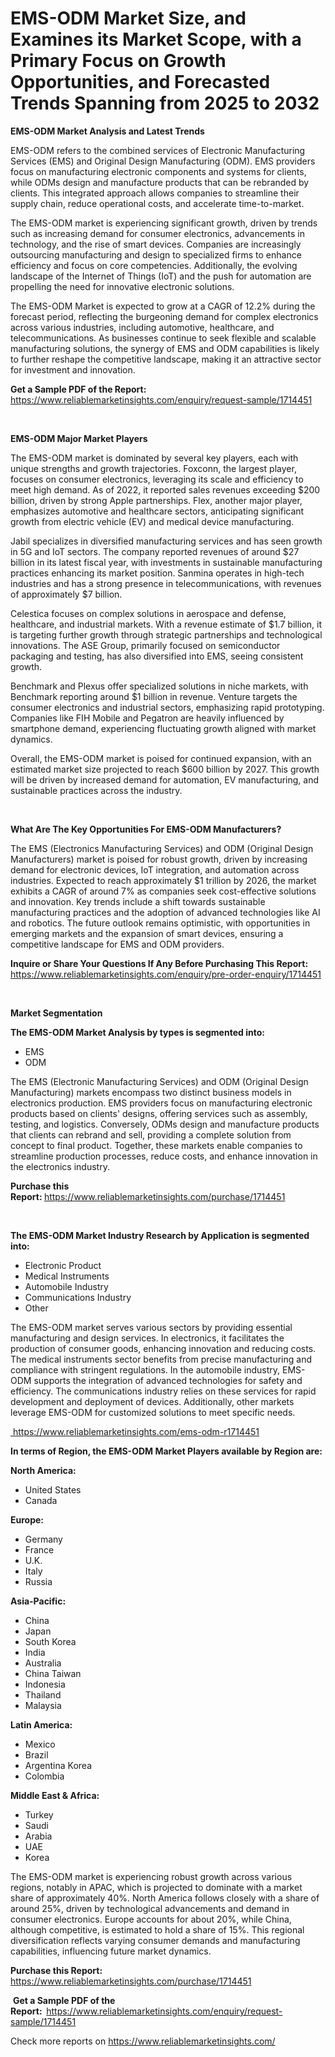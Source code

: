 <p><h1>EMS-ODM Market Size, and Examines its Market Scope, with a Primary Focus on Growth Opportunities, and Forecasted Trends Spanning from 2025 to 2032</h1></p><p><strong>EMS-ODM Market Analysis and Latest Trends</strong></p>
<p><p>EMS-ODM refers to the combined services of Electronic Manufacturing Services (EMS) and Original Design Manufacturing (ODM). EMS providers focus on manufacturing electronic components and systems for clients, while ODMs design and manufacture products that can be rebranded by clients. This integrated approach allows companies to streamline their supply chain, reduce operational costs, and accelerate time-to-market.</p><p>The EMS-ODM market is experiencing significant growth, driven by trends such as increasing demand for consumer electronics, advancements in technology, and the rise of smart devices. Companies are increasingly outsourcing manufacturing and design to specialized firms to enhance efficiency and focus on core competencies. Additionally, the evolving landscape of the Internet of Things (IoT) and the push for automation are propelling the need for innovative electronic solutions.</p><p>The EMS-ODM Market is expected to grow at a CAGR of 12.2% during the forecast period, reflecting the burgeoning demand for complex electronics across various industries, including automotive, healthcare, and telecommunications. As businesses continue to seek flexible and scalable manufacturing solutions, the synergy of EMS and ODM capabilities is likely to further reshape the competitive landscape, making it an attractive sector for investment and innovation.</p></p>
<p><strong>Get a Sample PDF of the Report:&nbsp;</strong> <a href="https://www.reliablemarketinsights.com/enquiry/request-sample/1714451?utm_campaign=3293&utm_medium=2&utm_source=Github&utm_content=ia&utm_term=28032025&utm_id=ems-odm">https://www.reliablemarketinsights.com/enquiry/request-sample/1714451</a></p>
<p>&nbsp;</p>
<p><strong>EMS-ODM Major Market Players</strong></p>
<p><p>The EMS-ODM market is dominated by several key players, each with unique strengths and growth trajectories. Foxconn, the largest player, focuses on consumer electronics, leveraging its scale and efficiency to meet high demand. As of 2022, it reported sales revenues exceeding $200 billion, driven by strong Apple partnerships. Flex, another major player, emphasizes automotive and healthcare sectors, anticipating significant growth from electric vehicle (EV) and medical device manufacturing.</p><p>Jabil specializes in diversified manufacturing services and has seen growth in 5G and IoT sectors. The company reported revenues of around $27 billion in its latest fiscal year, with investments in sustainable manufacturing practices enhancing its market position. Sanmina operates in high-tech industries and has a strong presence in telecommunications, with revenues of approximately $7 billion.</p><p>Celestica focuses on complex solutions in aerospace and defense, healthcare, and industrial markets. With a revenue estimate of $1.7 billion, it is targeting further growth through strategic partnerships and technological innovations. The ASE Group, primarily focused on semiconductor packaging and testing, has also diversified into EMS, seeing consistent growth.</p><p>Benchmark and Plexus offer specialized solutions in niche markets, with Benchmark reporting around $1 billion in revenue. Venture targets the consumer electronics and industrial sectors, emphasizing rapid prototyping. Companies like FIH Mobile and Pegatron are heavily influenced by smartphone demand, experiencing fluctuating growth aligned with market dynamics.</p><p>Overall, the EMS-ODM market is poised for continued expansion, with an estimated market size projected to reach $600 billion by 2027. This growth will be driven by increased demand for automation, EV manufacturing, and sustainable practices across the industry.</p></p>
<p>&nbsp;</p>
<p><strong>What Are The Key Opportunities For EMS-ODM Manufacturers?</strong></p>
<p><p>The EMS (Electronics Manufacturing Services) and ODM (Original Design Manufacturers) market is poised for robust growth, driven by increasing demand for electronic devices, IoT integration, and automation across industries. Expected to reach approximately $1 trillion by 2026, the market exhibits a CAGR of around 7% as companies seek cost-effective solutions and innovation. Key trends include a shift towards sustainable manufacturing practices and the adoption of advanced technologies like AI and robotics. The future outlook remains optimistic, with opportunities in emerging markets and the expansion of smart devices, ensuring a competitive landscape for EMS and ODM providers.</p></p>
<p><strong>Inquire or Share Your Questions If Any Before Purchasing This Report:</strong> <a href="https://www.reliablemarketinsights.com/enquiry/pre-order-enquiry/1714451?utm_campaign=3293&utm_medium=2&utm_source=Github&utm_content=ia&utm_term=28032025&utm_id=ems-odm">https://www.reliablemarketinsights.com/enquiry/pre-order-enquiry/1714451</a></p>
<p>&nbsp;</p>
<p><strong>Market Segmentation</strong></p>
<p><strong>The EMS-ODM Market Analysis by types is segmented into:</strong></p>
<p><ul><li>EMS</li><li>ODM</li></ul></p>
<p><p>The EMS (Electronic Manufacturing Services) and ODM (Original Design Manufacturing) markets encompass two distinct business models in electronics production. EMS providers focus on manufacturing electronic products based on clients' designs, offering services such as assembly, testing, and logistics. Conversely, ODMs design and manufacture products that clients can rebrand and sell, providing a complete solution from concept to final product. Together, these markets enable companies to streamline production processes, reduce costs, and enhance innovation in the electronics industry.</p></p>
<p><strong>Purchase this Report:&nbsp;</strong><a href="https://www.reliablemarketinsights.com/purchase/1714451?utm_campaign=3293&utm_medium=2&utm_source=Github&utm_content=ia&utm_term=28032025&utm_id=ems-odm">https://www.reliablemarketinsights.com/purchase/1714451</a></p>
<p>&nbsp;</p>
<p><strong>The EMS-ODM Market Industry Research by Application is segmented into:</strong></p>
<p><ul><li>Electronic Product</li><li>Medical Instruments</li><li>Automobile Industry</li><li>Communications Industry</li><li>Other</li></ul></p>
<p><p>The EMS-ODM market serves various sectors by providing essential manufacturing and design services. In electronics, it facilitates the production of consumer goods, enhancing innovation and reducing costs. The medical instruments sector benefits from precise manufacturing and compliance with stringent regulations. In the automobile industry, EMS-ODM supports the integration of advanced technologies for safety and efficiency. The communications industry relies on these services for rapid development and deployment of devices. Additionally, other markets leverage EMS-ODM for customized solutions to meet specific needs.</p></p>
<p><a href="https://www.reliablemarketinsights.com/ems-odm-r1714451?utm_campaign=3293&utm_medium=2&utm_source=Github&utm_content=ia&utm_term=28032025&utm_id=ems-odm">&nbsp;https://www.reliablemarketinsights.com/ems-odm-r1714451</a></p>
<p><strong>In terms of Region, the EMS-ODM Market Players available by Region are:</strong></p>
<p>
    <p> <strong> North America: </strong>
        <ul>
            <li>United States</li>
            <li>Canada</li>
        </ul>
        </p> 
    <p> <strong> Europe: </strong>
        <ul>
            <li>Germany</li>
            <li>France</li>
            <li>U.K.</li>
            <li>Italy</li>
            <li>Russia</li>
        </ul>
        </p> 
    <p> <strong> Asia-Pacific: </strong>
        <ul>
            <li>China</li>
            <li>Japan</li>
            <li>South Korea</li>
            <li>India</li>
            <li>Australia</li>
            <li>China Taiwan</li>
            <li>Indonesia</li>
            <li>Thailand</li>
            <li>Malaysia</li>
        </ul>
        </p> 
    <p> <strong> Latin America: </strong>
        <ul>
            <li>Mexico</li>
            <li>Brazil</li>
            <li>Argentina Korea</li>
            <li>Colombia</li>
        </ul>
        </p> 
    <p> <strong> Middle East & Africa: </strong>
        <ul>
            <li>Turkey</li>
            <li>Saudi</li>
            <li>Arabia</li>
            <li>UAE</li>
            <li>Korea</li>
        </ul>
    </p>
    </p>
<p><p>The EMS-ODM market is experiencing robust growth across various regions, notably in APAC, which is projected to dominate with a market share of approximately 40%. North America follows closely with a share of around 25%, driven by technological advancements and demand in consumer electronics. Europe accounts for about 20%, while China, although competitive, is estimated to hold a share of 15%. This regional diversification reflects varying consumer demands and manufacturing capabilities, influencing future market dynamics.</p></p>
<p><strong>Purchase this Report: </strong><a href="https://www.reliablemarketinsights.com/purchase/1714451?utm_campaign=3293&utm_medium=2&utm_source=Github&utm_content=ia&utm_term=28032025&utm_id=ems-odm">https://www.reliablemarketinsights.com/purchase/1714451</a></p>
<p>&nbsp;<strong>Get a Sample PDF of the Report:&nbsp;&nbsp;</strong><a href="https://www.reliablemarketinsights.com/enquiry/request-sample/1714451?utm_campaign=3293&utm_medium=2&utm_source=Github&utm_content=ia&utm_term=28032025&utm_id=ems-odm">https://www.reliablemarketinsights.com/enquiry/request-sample/1714451</a></p>
<p><strong></strong></p>
<p>Check more reports on <a href="https://www.reliablemarketinsights.com/?utm_campaign=3293&utm_medium=2&utm_source=Github&utm_content=ia&utm_term=28032025&utm_id=ems-odm">https://www.reliablemarketinsights.com/</a></p>